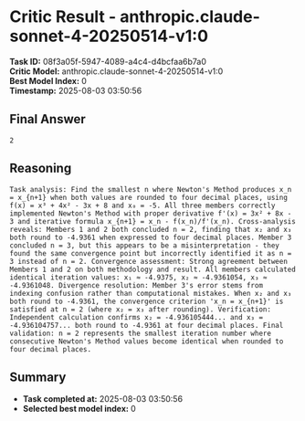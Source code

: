# Critic Result - anthropic.claude-sonnet-4-20250514-v1:0

**Task ID:** 08f3a05f-5947-4089-a4c4-d4bcfaa6b7a0  
**Critic Model:** anthropic.claude-sonnet-4-20250514-v1:0  
**Best Model Index:** 0  
**Timestamp:** 2025-08-03 03:50:56

## Final Answer
```
2
```

## Reasoning
```
Task analysis: Find the smallest n where Newton's Method produces x_n = x_{n+1} when both values are rounded to four decimal places, using f(x) = x³ + 4x² - 3x + 8 and x₀ = -5. All three members correctly implemented Newton's Method with proper derivative f'(x) = 3x² + 8x - 3 and iterative formula x_{n+1} = x_n - f(x_n)/f'(x_n). Cross-analysis reveals: Members 1 and 2 both concluded n = 2, finding that x₂ and x₃ both round to -4.9361 when expressed to four decimal places. Member 3 concluded n = 3, but this appears to be a misinterpretation - they found the same convergence point but incorrectly identified it as n = 3 instead of n = 2. Convergence assessment: Strong agreement between Members 1 and 2 on both methodology and result. All members calculated identical iteration values: x₁ ≈ -4.9375, x₂ ≈ -4.9361054, x₃ ≈ -4.9361048. Divergence resolution: Member 3's error stems from indexing confusion rather than computational mistakes. When x₂ and x₃ both round to -4.9361, the convergence criterion 'x_n = x_{n+1}' is satisfied at n = 2 (where x₂ = x₃ after rounding). Verification: Independent calculation confirms x₂ = -4.936105444... and x₃ = -4.936104757... both round to -4.9361 at four decimal places. Final validation: n = 2 represents the smallest iteration number where consecutive Newton's Method values become identical when rounded to four decimal places.
```

## Summary
- **Task completed at:** 2025-08-03 03:50:56
- **Selected best model index:** 0
